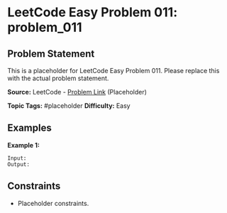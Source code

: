 # LeetCode Easy Problem 011: problem_011

## Problem Statement

This is a placeholder for LeetCode Easy Problem 011.
Please replace this with the actual problem statement.

**Source:** LeetCode - [Problem Link](https://leetcode.com/problems/problem-011/) (Placeholder)

**Topic Tags:** #placeholder
**Difficulty:** Easy

## Examples

**Example 1:**

```
Input:
Output:
```

## Constraints

- Placeholder constraints.
